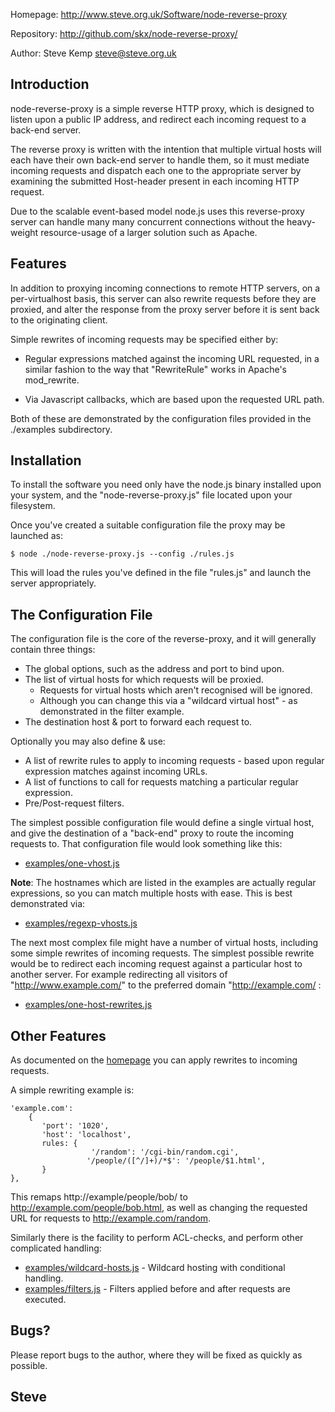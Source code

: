 
Homepage:
    http://www.steve.org.uk/Software/node-reverse-proxy

Repository:
    http://github.com/skx/node-reverse-proxy/

Author:
    Steve Kemp <steve@steve.org.uk>





Introduction
------------

node-reverse-proxy is a simple reverse HTTP proxy, which is designed
to listen upon a public IP address, and redirect each incoming
request to a back-end server.

The reverse proxy is written with the intention that multiple virtual
hosts will each have their own back-end server to handle them, so it
must mediate incoming requests and dispatch each one to the appropriate
server by examining the submitted Host-header  present in each incoming
HTTP request.

Due to the scalable event-based model node.js uses this reverse-proxy
server can handle many many concurrent connections without the heavy-weight
resource-usage of a larger solution such as Apache.



Features
--------

In addition to proxying incoming connections to remote HTTP servers,
on a per-virtualhost basis, this server can also rewrite requests before
they are proxied, and alter the response from the proxy server before
it is sent back to the originating client.

Simple rewrites of incoming requests may be specified either by:

* Regular expressions matched against the incoming URL requested, in
a similar fashion to the way that "RewriteRule" works in Apache's
mod_rewrite.

* Via Javascript callbacks, which are based upon the requested URL path.

Both of these are demonstrated by the configuration files provided in
the ./examples subdirectory.



Installation
------------

To install the software you need only have the node.js binary
installed upon your system, and the "node-reverse-proxy.js" file
located upon your filesystem.

Once you've created a suitable configuration file the proxy may
be launched as:

    $ node ./node-reverse-proxy.js --config ./rules.js

This will load the rules you've defined in the file "rules.js" and launch
the server appropriately.


The Configuration File
----------------------

The configuration file is the core of the reverse-proxy, and it will generally contain three things:

* The global options, such as the address and port to bind upon.
* The list of virtual hosts for which requests will be proxied.
   * Requests for virtual hosts which aren't recognised will be ignored.
   * Although you can change this via a "wildcard virtual host" - as demonstrated in the filter example.
* The destination host & port to forward each request to.

Optionally you may also define & use:

* A list of rewrite rules to apply to incoming requests - based upon regular expression matches against incoming URLs.
* A list of functions to call for requests matching a particular regular expression.
* Pre/Post-request filters.

The simplest possible configuration file would define a single virtual host, and give the destination of a "back-end" proxy to route the incoming requests to. That configuration file would look something like this:

* [examples/one-vhost.js](examples/one-vhost.js)


**Note**:  The hostnames which are listed in the examples are actually regular expressions, so you can match multiple hosts with ease. This is best demonstrated via:

* [examples/regexp-vhosts.js](examples/regexp-vhosts.js)


The next most complex file might have a number of virtual hosts, including some simple rewrites of incoming requests. The simplest possible rewrite would be to redirect each incoming request against a particular host to another server. For example redirecting all visitors of "http://www.example.com/" to the preferred domain "http://example.com/ :

* [examples/one-host-rewrites.js](examples/one-host-rewrites.js)


Other Features
--------------

As documented on the [homepage](http://www.steve.org.uk/Software/node-reverse-proxy/) you can apply rewrites to incoming requests.

A simple rewriting example is:

    'example.com':
        {
           'port': '1020',
           'host': 'localhost',
           rules: {
                      '/random': '/cgi-bin/random.cgi',
                     '/people/([^/]+)/*$': '/people/$1.html',
           }
    },

This remaps http://example/people/bob/ to http://example.com/people/bob.html, as well as changing the requested URL for requests to http://example.com/random.

Similarly there is the facility to perform ACL-checks, and perform other complicated handling:

* [examples/wildcard-hosts.js](examples/wildcard-hosts.js) - Wildcard hosting with conditional handling.
* [examples/filters.js](examples/filters.js) - Filters applied before and after requests are executed.


Bugs?
-----

Please report bugs to the author, where they will be fixed as
quickly as possible.


Steve
--
